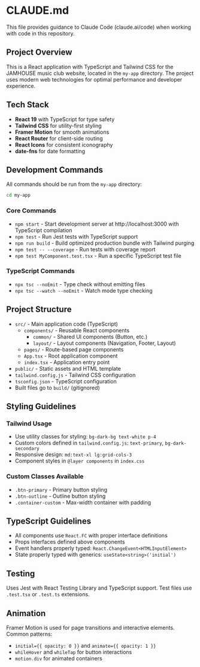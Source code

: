 # CLAUDE.md

This file provides guidance to Claude Code (claude.ai/code) when working with code in this repository.

## Project Overview

This is a React application with TypeScript and Tailwind CSS for the JAMHOUSE music club website, located in the `my-app` directory. The project uses modern web technologies for optimal performance and developer experience.

## Tech Stack

- **React 19** with TypeScript for type safety
- **Tailwind CSS** for utility-first styling
- **Framer Motion** for smooth animations
- **React Router** for client-side routing
- **React Icons** for consistent iconography
- **date-fns** for date formatting

## Development Commands

All commands should be run from the `my-app` directory:

```bash
cd my-app
```

### Core Commands
- `npm start` - Start development server at http://localhost:3000 with TypeScript compilation
- `npm test` - Run Jest tests with TypeScript support
- `npm run build` - Build optimized production bundle with Tailwind purging
- `npm test -- --coverage` - Run tests with coverage report
- `npm test MyComponent.test.tsx` - Run a specific TypeScript test file

### TypeScript Commands
- `npx tsc --noEmit` - Type check without emitting files
- `npx tsc --watch --noEmit` - Watch mode type checking

## Project Structure

- `src/` - Main application code (TypeScript)
  - `components/` - Reusable React components
    - `common/` - Shared UI components (Button, etc.)
    - `layout/` - Layout components (Navigation, Footer, Layout)
  - `pages/` - Route-based page components
  - `App.tsx` - Root application component
  - `index.tsx` - Application entry point
- `public/` - Static assets and HTML template
- `tailwind.config.js` - Tailwind CSS configuration
- `tsconfig.json` - TypeScript configuration
- Built files go to `build/` (gitignored)

## Styling Guidelines

### Tailwind Usage
- Use utility classes for styling: `bg-dark-bg text-white p-4`
- Custom colors defined in `tailwind.config.js`: `text-primary`, `bg-dark-secondary`
- Responsive design: `md:text-xl lg:grid-cols-3`
- Component styles in `@layer components` in `index.css`

### Custom Classes Available
- `.btn-primary` - Primary button styling
- `.btn-outline` - Outline button styling  
- `.container-custom` - Max-width container with padding

## TypeScript Guidelines

- All components use `React.FC` with proper interface definitions
- Props interfaces defined above components
- Event handlers properly typed: `React.ChangeEvent<HTMLInputElement>`
- State properly typed with generics: `useState<string>('initial')`

## Testing

Uses Jest with React Testing Library and TypeScript support. Test files use `.test.tsx` or `.test.ts` extensions.

## Animation

Framer Motion is used for page transitions and interactive elements. Common patterns:
- `initial={{ opacity: 0 }}` and `animate={{ opacity: 1 }}`
- `whileHover` and `whileTap` for button interactions
- `motion.div` for animated containers